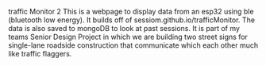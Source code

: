 traffic Monitor 2
This is a webpage to display data from an esp32 using ble (bluetooth low energy). 
It builds off of sessiom.github.io/trafficMonitor.
The data is also saved to mongoDB to look at past sessions. 
It is part of my teams Senior Design Project in which we are building two street signs for 
single-lane roadside construction that communicate which each other much like traffic flaggers.
